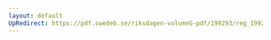 ```yaml
---
layout: default
UpRedirect: https://pdf.swedeb.se/riksdagen-volumeG-pdf/199293/reg_199293/reg_199293_0442.pdf
---
```

